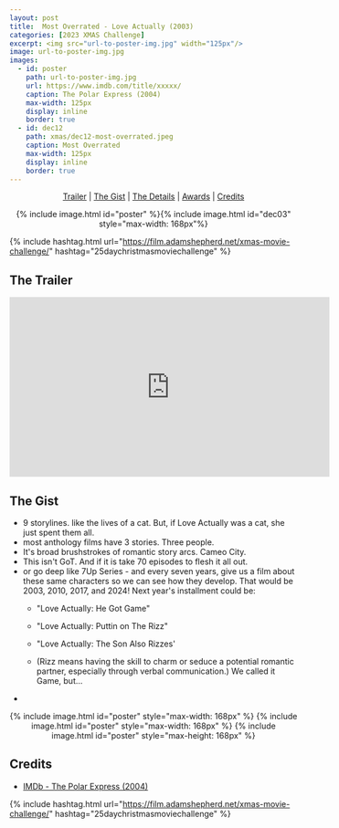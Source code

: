 ```yaml
---
layout: post
title:  Most Overrated - Love Actually (2003)
categories: [2023 XMAS Challenge]
excerpt: <img src="url-to-poster-img.jpg" width="125px"/>
image: url-to-poster-img.jpg
images:
  - id: poster
    path: url-to-poster-img.jpg
    url: https://www.imdb.com/title/xxxxx/
    caption: The Polar Express (2004)
    max-width: 125px
    display: inline
    border: true
  - id: dec12
    path: xmas/dec12-most-overrated.jpeg
    caption: Most Overrated	
    max-width: 125px
    display: inline
    border: true
---
```


<div style="text-align: center">
  <p><a href="#the-trailer">Trailer</a> | <a href="#the-gist">The Gist</a> | <a href="#the-details">The Details</a> | <a href="#awards">Awards</a> | <a href="#credits">Credits</a></p>
  <p>{% include image.html id="poster" %}{% include image.html id="dec03" style="max-width: 168px"%}</p>
</div>

{% include hashtag.html url="https://film.adamshepherd.net/xmas-movie-challenge/" hashtag="25daychristmasmoviechallenge" %}

## The Trailer 

<div style="text-align: center">
  <iframe width="560" height="315" src="https://www.youtube.com/embed/H9Z3_ifFheQ?si=fIvKwQuhZkEBBJ_X" title="YouTube video player" frameborder="0" allow="accelerometer; autoplay; clipboard-write; encrypted-media; gyroscope; picture-in-picture; web-share" allowfullscreen></iframe>
</div>

## The Gist


* 9 storylines. like the lives of a cat. But, if Love Actually was a cat, she just spent them all.
* most anthology films have 3 stories. Three people.
* It's broad brushstrokes of romantic story arcs. Cameo City.
* This isn't GoT. And if it is take 70 episodes to flesh it all out.
* or go deep like 7Up Series - and every seven years, give us a film about these same characters so we can see how they develop. That would be 2003, 2010, 2017, and 2024! Next year's installment could be:
  * "Love Actually: He Got Game"
  * "Love Actually: Puttin on The Rizz"
  * "Love Actually: The Son Also Rizzes'
  
  * (Rizz means having the skill to charm or seduce a potential romantic partner, especially through verbal communication.) We called it Game, but...
* 

<div style="text-align: center">
  {% include image.html id="poster" style="max-width: 168px" %}
  {% include image.html id="poster" style="max-width: 168px" %}
  {% include image.html id="poster" style="max-height: 168px" %}
</div>

## Credits

* [IMDb - The Polar Express (2004)](https://www.imdb.com/title/xxxxx/)


{% include hashtag.html url="https://film.adamshepherd.net/xmas-movie-challenge/" hashtag="25daychristmasmoviechallenge" %}

<p>&nbsp;</p>

